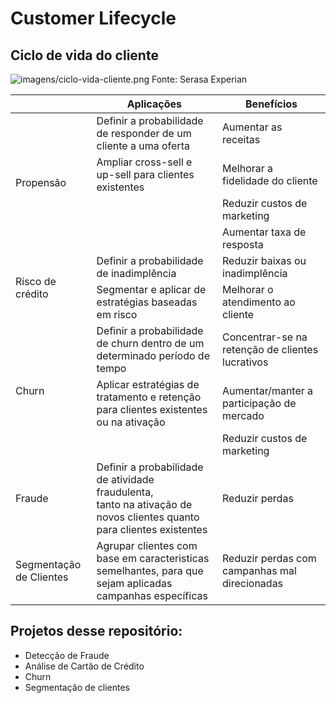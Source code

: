 # Customer Lifecycle

## Ciclo de vida do cliente

![imagens/ciclo-vida-cliente.png](https://github.com/fabioolp/testes-git/blob/main/imagens/ciclo-vida-cliente.png)
Fonte: Serasa Experian



<table class="tg">
<thead>
  <tr>
    <th class="tg-0pky"></th>
    <th class="tg-7btt">Aplicações</th>
    <th class="tg-7btt">Benefícios</th>
  </tr>
</thead>
<tbody>
  <tr>
    <td class="tg-uzvj" rowspan="4">Propensão</td>
    <td class="tg-0pky">Definir a probabilidade de responder de um cliente a uma oferta</td>
    <td class="tg-0pky">Aumentar as receitas</td>
  </tr>
  <tr>
    <td class="tg-0pky">Ampliar cross-sell e up-sell para clientes existentes</td>
    <td class="tg-0pky">Melhorar a fidelidade do cliente</td>
  </tr>
  <tr>
    <td class="tg-0pky"></td>
    <td class="tg-0pky">Reduzir custos de marketing</td>
  </tr>
  <tr>
    <td class="tg-0pky"> <br> </td>
    <td class="tg-0pky">Aumentar taxa de resposta</td>
  </tr>
  <tr>
    <td class="tg-uzvj" rowspan="2">Risco de crédito</td>
    <td class="tg-0pky">Definir a probabilidade de inadimplência</td>
    <td class="tg-0pky">Reduzir baixas ou inadimplência</td>
  </tr>
  <tr>
    <td class="tg-0pky">Segmentar e aplicar de estratégias baseadas em risco</td>
    <td class="tg-0pky">Melhorar o atendimento ao cliente</td>
  </tr>
  <tr>
    <td class="tg-uzvj" rowspan="3">Churn</td>
    <td class="tg-0pky">Definir a probabilidade de churn dentro de um determinado período de tempo</td>
    <td class="tg-0pky">Concentrar-se na retenção de clientes lucrativos </td>
  </tr>
  <tr>
    <td class="tg-0pky">Aplicar estratégias de tratamento e retenção para clientes existentes ou na ativação</td>
    <td class="tg-0pky">Aumentar/manter a participação de mercado</td>
  </tr>
  <tr>
    <td class="tg-0pky"> </td>
    <td class="tg-0pky">Reduzir custos de marketing</td>
  </tr>
  <tr>
    <td class="tg-uzvj">Fraude</td>
    <td class="tg-0pky">Definir a probabilidade de atividade fraudulenta, <br>tanto na ativação de novos clientes quanto para clientes existentes</td>
    <td class="tg-0pky">Reduzir perdas</td>
  </tr>
  <tr>
    <td class="tg-uzvj">Segmentação de Clientes</td>
    <td class="tg-0pky">Agrupar clientes com base em caracteristicas semelhantes, para que sejam aplicadas campanhas específicas</td>
    <td class="tg-0pky">Reduzir perdas com campanhas mal direcionadas</td>
</tr>
</tbody>
</table>


## Projetos desse repositório:
- Detecção de Fraude
- Análise de Cartão de Crédito
- Churn
- Segmentação de clientes